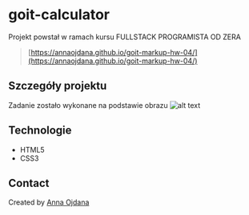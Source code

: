 # goit-calculator


Projekt powstał w ramach kursu FULLSTACK PROGRAMISTA OD ZERA
> [https://annaojdana.github.io/goit-markup-hw-04/](https://annaojdana.github.io/goit-markup-hw-04/)

## Szczegóły projektu

Zadanie zostało wykonane na podstawie obrazu
![alt text](https://github.com/annaojdanna/goit-calculator/blob/main/image.jpg?raw=true)


## Technologie
- HTML5
- CSS3

## Contact
Created by [Anna Ojdana](https://pl.linkedin.com/in/anna-ojdana-104b05225) 
